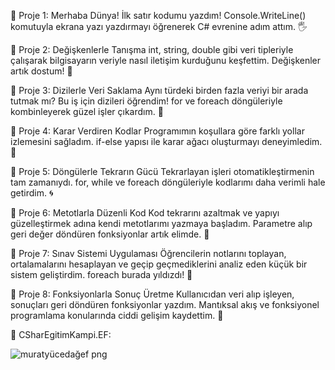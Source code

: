📍 Proje 1: Merhaba Dünya!
İlk satır kodumu yazdım! Console.WriteLine() komutuyla ekrana yazı yazdırmayı öğrenerek C# evrenine adım attım. 🖐️

📍 Proje 2: Değişkenlerle Tanışma
int, string, double gibi veri tipleriyle çalışarak bilgisayarın veriyle nasıl iletişim kurduğunu keşfettim. Değişkenler artık dostum! 🤝

📍 Proje 3: Dizilerle Veri Saklama
Aynı türdeki birden fazla veriyi bir arada tutmak mı? Bu iş için dizileri öğrendim! for ve foreach döngüleriyle kombinleyerek güzel işler çıkardım. 🧠

📍 Proje 4: Karar Verdiren Kodlar
Programımın koşullara göre farklı yollar izlemesini sağladım. if-else yapısı ile karar ağacı oluşturmayı deneyimledim. 🤔

📍 Proje 5: Döngülerle Tekrarın Gücü
Tekrarlayan işleri otomatikleştirmenin tam zamanıydı. for, while ve foreach döngüleriyle kodlarımı daha verimli hale getirdim. 🌀

📍 Proje 6: Metotlarla Düzenli Kod
Kod tekrarını azaltmak ve yapıyı güzelleştirmek adına kendi metotlarımı yazmaya başladım. Parametre alıp geri değer döndüren fonksiyonlar artık elimde. 🧱

📍 Proje 7: Sınav Sistemi Uygulaması
Öğrencilerin notlarını toplayan, ortalamalarını hesaplayan ve geçip geçmediklerini analiz eden küçük bir sistem geliştirdim. foreach burada yıldızdı! 🌟

📍 Proje 8: Fonksiyonlarla Sonuç Üretme
Kullanıcıdan veri alıp işleyen, sonuçları geri döndüren fonksiyonlar yazdım. Mantıksal akış ve fonksiyonel programlama konularında ciddi gelişim kaydettim. 🧩

📍 CSharEgitimKampi.EF: 

![muratyücedağef png](https://github.com/user-attachments/assets/05662acd-273c-4a3c-bed2-b566062caaf6)

